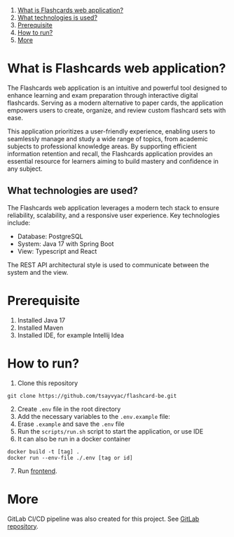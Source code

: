 1. [What is Flashcards web application?](#what-is-flashcards-web-application)
2. [What technologies is used?](#what-technologies-is-used)
3. [Prerequisite](#prerequisite)
4. [How to run?](#how-to-run)
5. [More](#more)

# What is Flashcards web application?

The Flashcards web application is an intuitive and powerful tool designed to enhance learning and exam preparation through interactive digital flashcards. Serving as a modern alternative to paper cards, the application empowers users to create, organize, and review custom flashcard sets with ease.

This application prioritizes a user-friendly experience, enabling users to seamlessly manage and study a wide range of topics, from academic subjects to professional knowledge areas. By supporting efficient information retention and recall, the Flashcards application provides an essential resource for learners aiming to build mastery and confidence in any subject.

## What technologies are used?
The Flashcards web application leverages a modern tech stack to ensure reliability, scalability, and a responsive user experience. Key technologies include:
- Database: PostgreSQL
- System: Java 17 with Spring Boot
- View: Typescript and React

The REST API architectural style is used to communicate between the system and the view.

# Prerequisite
1. Installed Java 17
2. Installed Maven
3. Installed IDE, for example Intellij Idea

# How to run?
1. Clone this repository
```
git clone https://github.com/tsayvyac/flashcard-be.git
```
2. Create `.env` file in the root directory
3. Add the necessary variables to the `.env.example` file:
4. Erase `.example` and save the `.env` file
5. Run the `scripts/run.sh` script to start the application, or use IDE
7. It can also be run in a docker container
```
docker build -t [tag] .
docker run --env-file ./.env [tag or id]
```
7. Run [frontend](https://github.com/tsayvyac/flashcard-fe-vite).

# More
GitLab CI/CD pipeline was also created for this project. See [GitLab repository](https://gitlab.fel.cvut.cz/tsayvyac/zks_2024_semestral_work_tsayvyac_ulcheyev).